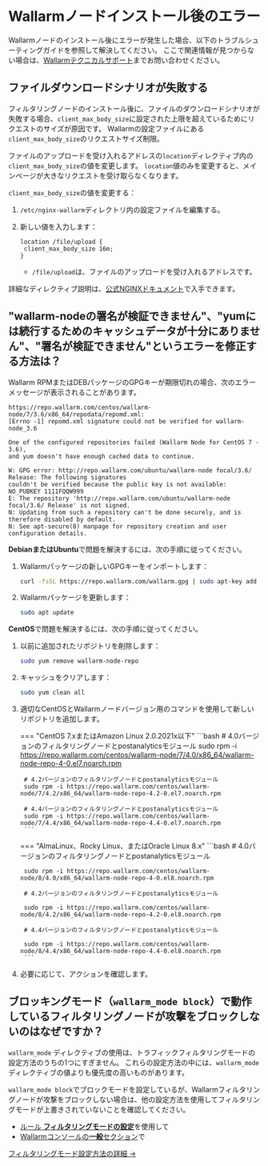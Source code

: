 # Wallarmノードインストール後のエラー

Wallarmノードのインストール後にエラーが発生した場合、以下のトラブルシューティングガイドを参照して解決してください。 ここで関連情報が見つからない場合は、[Wallarmテクニカルサポート](mailto:support@wallarm.com)までお問い合わせください。

## ファイルダウンロードシナリオが失敗する

フィルタリングノードのインストール後に、ファイルのダウンロードシナリオが失敗する場合、`client_max_body_size`に設定された上限を超えているためにリクエストのサイズが原因です。 Wallarmの設定ファイルにある`client_max_body_size`のリクエストサイズ制限。

ファイルのアップロードを受け入れるアドレスの`location`ディレクティブ内の`client_max_body_size`の値を変更します。 `location`値のみを変更すると、メインページが大きなリクエストを受け取らなくなります。

`client_max_body_size`の値を変更する：

1. `/etc/nginx-wallarm`ディレクトリ内の設定ファイルを編集する。
2. 新しい値を入力します：

	```
	location /file/upload {
	 client_max_body_size 16m;
	}
	```

	* `/file/upload`は、ファイルのアップロードを受け入れるアドレスです。

詳細なディレクティブ説明は、[公式NGINXドキュメント](https://nginx.org/en/docs/http/ngx_http_core_module.html#client_max_body_size)で入手できます。

## "wallarm-nodeの署名が検証できません"、"yumには続行するためのキャッシュデータが十分にありません"、"署名が検証できません"というエラーを修正する方法は？

Wallarm RPMまたはDEBパッケージのGPGキーが期限切れの場合、次のエラーメッセージが表示されることがあります。

```
https://repo.wallarm.com/centos/wallarm-node/7/3.6/x86_64/repodata/repomd.xml:
[Errno -1] repomd.xml signature could not be verified for wallarm-node_3.6

One of the configured repositories failed (Wallarm Node for CentOS 7 - 3.6),
and yum doesn't have enough cached data to continue.

W: GPG error: http://repo.wallarm.com/ubuntu/wallarm-node focal/3.6/ Release: The following signatures
couldn't be verified because the public key is not available: NO_PUBKEY 1111FQQW999
E: The repository 'http://repo.wallarm.com/ubuntu/wallarm-node focal/3.6/ Release' is not signed.
N: Updating from such a repository can't be done securely, and is therefore disabled by default.
N: See apt-secure(8) manpage for repository creation and user configuration details.
```

**DebianまたはUbuntu**で問題を解決するには、次の手順に従ってください。

1. Wallarmパッケージの新しいGPGキーをインポートします：

	```bash
	curl -fsSL https://repo.wallarm.com/wallarm.gpg | sudo apt-key add -
	```
2. Wallarmパッケージを更新します：

	```bash
	sudo apt update
	```

**CentOS**で問題を解決するには、次の手順に従ってください。

1. 以前に追加されたリポジトリを削除します：

	```bash
	sudo yum remove wallarm-node-repo
	```
2. キャッシュをクリアします：

	```bash
	sudo yum clean all
	```
3. 適切なCentOSとWallarmノードバージョン用のコマンドを使用して新しいリポジトリを追加します。

	=== "CentOS 7.xまたはAmazon Linux 2.0.2021x以下"
		```bash
		# 4.0バージョンのフィルタリングノードとpostanalyticsモジュール
		sudo rpm -i https://repo.wallarm.com/centos/wallarm-node/7/4.0/x86_64/wallarm-node-repo-4-0.el7.noarch.rpm

		# 4.2バージョンのフィルタリングノードとpostanalyticsモジュール
		sudo rpm -i https://repo.wallarm.com/centos/wallarm-node/7/4.2/x86_64/wallarm-node-repo-4.2-0.el7.noarch.rpm

		# 4.4バージョンのフィルタリングノードとpostanalyticsモジュール
		sudo rpm -i https://repo.wallarm.com/centos/wallarm-node/7/4.4/x86_64/wallarm-node-repo-4.4-0.el7.noarch.rpm
		```
	=== "AlmaLinux、Rocky Linux、またはOracle Linux 8.x"
		```bash
		# 4.0バージョンのフィルタリングノードとpostanalyticsモジュール
		
		sudo rpm -i https://repo.wallarm.com/centos/wallarm-node/8/4.0/x86_64/wallarm-node-repo-4-0.el8.noarch.rpm

		# 4.2バージョンのフィルタリングノードとpostanalyticsモジュール
		
		sudo rpm -i https://repo.wallarm.com/centos/wallarm-node/8/4.2/x86_64/wallarm-node-repo-4.2-0.el8.noarch.rpm

		# 4.4バージョンのフィルタリングノードとpostanalyticsモジュール
		
		sudo rpm -i https://repo.wallarm.com/centos/wallarm-node/8/4.4/x86_64/wallarm-node-repo-4.4-0.el8.noarch.rpm
		```		
4. 必要に応じて、アクションを確認します。

## ブロッキングモード（`wallarm_mode block`）で動作しているフィルタリングノードが攻撃をブロックしないのはなぜですか？

`wallarm_mode` ディレクティブの使用は、トラフィックフィルタリングモードの設定方法のうちの1つにすぎません。 これらの設定方法の中には、`wallarm_mode`ディレクティブの値よりも優先度の高いものがあります。

`wallarm_mode block`でブロックモードを設定しているが、Wallarmフィルタリングノードが攻撃をブロックしない場合は、他の設定方法を使用してフィルタリングモードが上書きされていないことを確認してください。

* [ルール **フィルタリングモードの設定**](../user-guides/rules/wallarm-mode-rule.md)を使用して
* [Wallarmコンソールの**一般**セクション](../user-guides/settings/general.md)で

[フィルタリングモード設定方法の詳細 →](../admin-en/configure-parameters-en.md)